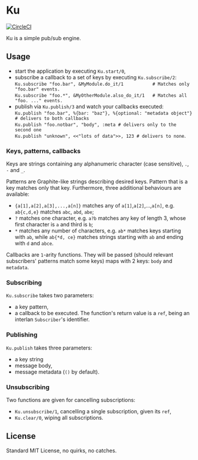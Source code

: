 # Ku

[![CircleCI](https://circleci.com/gh/cezarykosko/ku.svg?style=svg)](https://circleci.com/gh/cezarykosko/ku)

Ku is a simple pub/sub engine.

## Usage

- start the application by executing `Ku.start/0`,
- subscribe a callback to a set of keys by executing `Ku.subscribe/2`:<br/>
 `Ku.subscribe "foo.bar", &MyModule.do_it/1           # Matches only "foo.bar" events.`<br/>
 `Ku.subscribe "foo.*", &MyOtherModule.also_do_it/1   # Matches all "foo. ..." events.`
- publish via `Ku.publish/3` and watch your callbacks executed:<br/>
 `Ku.publish "foo.bar", %{bar: "baz"}, %{optional: "metadata object"} # delivers to both callbacks`<br/>
 `Ku.publish "foo.notbar", "body", :meta # delivers only to the second one`<br/>
 `Ku.publish "unknown", <<"lots of data">>, 123 # delivers to none`.

### Keys, patterns, callbacks

Keys are strings containing any alphanumeric character (case sensitive), `.`, `-` and `_`.

Patterns are Graphite-like strings describing desired keys.
Pattern that is a key matches only that key.
Furthermore, three additional behaviours are available:
- `{a[1],a[2],a[3],...,a[n]}` matches any of `a[1]`,`a[2]`,...,`a[n]`, e.g. `ab{c,d,e}` matches `abc`, `abd`, `abe`;
- `?` matches one character, e.g. `a?b` matches any key of length 3, whose first character is `a` and third is `b`;
- `*` matches any number of characters, e.g. `ab*` matches keys starting with `ab`, while `ab{*d, ce}` matches strings starting with `ab` and ending with `d` and `abce`.

Callbacks are `1`-arity functions. They will be passed (should relevant subscribers' patterns match some keys) maps with 2 keys: `body` and `metadata`.

### Subscribing

`Ku.subscribe` takes two parameters:
- a key pattern,
- a callback to be executed.
The function's return value is a `ref`, being an interlan `Subscriber`'s identifier.

### Publishing
`Ku.publish` takes three parameters:
- a key string
- message body,
- message metadata (`()` by default).

### Unsubscribing
Two functions are given for cancelling subscriptions:
- `Ku.unsubscribe/1`, cancelling a single subscription, given its `ref`,
- `Ku.clear/0`, wiping all subscriptions.

## License

Standard MIT License, no quirks, no catches.
